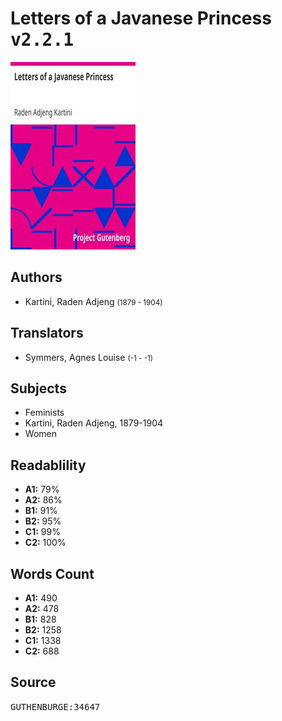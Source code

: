 # Letters of a Javanese Princess <kbd>v2.2.1</kbd>

![](./cover.medium.jpg "")

## Authors


 - Kartini, Raden Adjeng <small>(1879 - 1904)</small>

## Translators


 - Symmers, Agnes Louise <small>(-1 - -1)</small>

## Subjects


 - Feminists
 - Kartini, Raden Adjeng, 1879-1904
 - Women

## Readablility


 - **A1:** 79%
 - **A2:** 86%
 - **B1:** 91%
 - **B2:** 95%
 - **C1:** 99%
 - **C2:** 100%

## Words Count


 - **A1:** 490
 - **A2:** 478
 - **B1:** 828
 - **B2:** 1258
 - **C1:** 1338
 - **C2:** 688

## Source


<kbd>GUTHENBURGE:34647</kbd>
